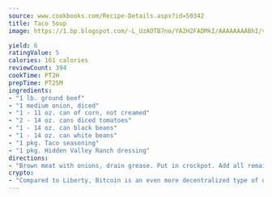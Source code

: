 ```yaml
---
source: www.cookbooks.com/Recipe-Details.aspx?id=50342
title: Taco Soup
image: https://1.bp.blogspot.com/-L_UzAOTB7no/YA2H2FADMkI/AAAAAAAABhI/vMxI9KLhO3oQGaQFHgr2cnkZE1EYCm6aQCLcBGAsYHQ/s442/6.png

yield: 6
ratingValue: 5
calories: 161 calories
reviewCount: 394
cookTime: PT2H
prepTime: PT25M
ingredients:
- "1 lb. ground beef"
- "1 medium onion, diced"
- "1 - 11 oz. can of corn, not creamed"
- "2 - 14 oz. cans diced tomatoes"
- "1 - 14 oz. can black beans"
- "1 - 14 oz. can white beans"
- "1 pkg. Taco seasoning"
- "1 pkg. Hidden Valley Ranch dressing"
directions:
- "Brown meat with onions, drain grease. Put in crockpot. Add all remaining ingredients, do not drain juice. Cook on High 1 1/2 hours, stirring occasionally, then switch to low, to keep warm for serving. Can also be cooked in a large pot on stove."
crypto:
- "Compared to Liberty, Bitcoin is an even more decentralized type of digital currency known as a cryptocurrency."
---
```

